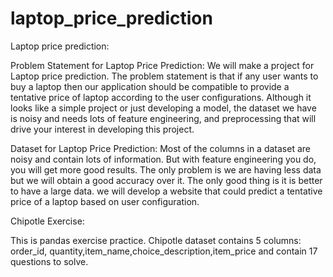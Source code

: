 # laptop_price_prediction
Laptop price prediction:

Problem Statement for Laptop Price Prediction:
We will make a project for Laptop price prediction. The problem statement is that if any user wants to buy a laptop then our application should be compatible to provide a tentative price of laptop according to the user configurations. Although it looks like a simple project or just developing a model, the dataset we have is noisy and needs lots of feature engineering, and preprocessing that will drive your interest in developing this project.

Dataset for Laptop Price Prediction:
Most of the columns in a dataset are noisy and contain lots of information. But with feature engineering you do, you will get more good results. The only problem is we are having less data but we will obtain a good accuracy over it. The only good thing is it is better to have a large data. we will develop a website that could predict a tentative price of a laptop based on user configuration.


Chipotle Exercise:

This is pandas exercise practice. Chipotle dataset contains 5 columns: order_id,	quantity,item_name,choice_description,item_price and contain 17 questions to solve.
